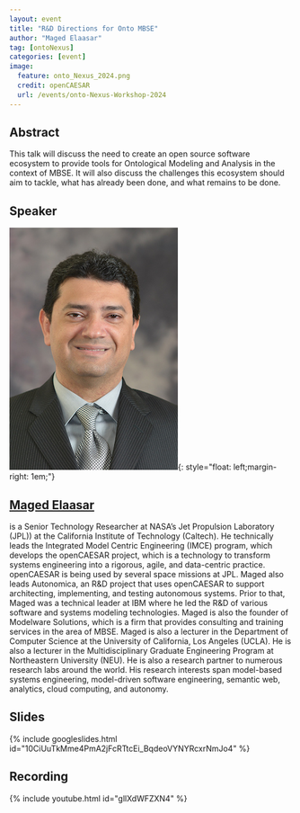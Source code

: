 ```yaml
---
layout: event
title: "R&D Directions for Onto MBSE"
author: "Maged Elaasar"
tag: [ontoNexus]
categories: [event]
image:
  feature: onto_Nexus_2024.png
  credit: openCAESAR
  url: /events/onto-Nexus-Workshop-2024
---
```


## Abstract

This talk will discuss the need to create an open source software ecosystem to provide tools for Ontological Modeling and Analysis in the context of MBSE. It will also discuss the challenges this ecosystem should aim to tackle, what has already been done, and what remains to be done.

## Speaker

![Maged Elaasar](img/Elaasar.jpeg){: style="float: left;margin-right: 1em;"}

<h2><a href="mailto:elaasar@jpl.nasa.gov">Maged Elaasar</a></h2> is a Senior Technology Researcher at NASA’s Jet Propulsion Laboratory (JPL)) at the California Institute of Technology (Caltech). He technically leads the Integrated Model Centric Engineering (IMCE) program, which develops the openCAESAR project, which is a technology to transform systems engineering into a rigorous, agile, and data-centric practice. openCAESAR is being used by several space missions at JPL. Maged also leads Autonomica, an R&D project that uses  openCAESAR to support architecting, implementing, and testing autonomous systems. Prior to that, Maged was a technical leader at IBM where he led the R&D of various software and systems modeling technologies. Maged is also the founder of Modelware Solutions, which is a firm that provides consulting and training services in the area of MBSE. Maged is also a lecturer in the Department of Computer Science at the University of California, Los Angeles (UCLA). He is also a lecturer in the Multidisciplinary Graduate Engineering Program at Northeastern University (NEU). He is also a research partner to numerous research labs around the world. His research interests span model-based systems engineering, model-driven software engineering, semantic web, analytics, cloud computing, and autonomy.

## Slides

{% include googleslides.html id="10CiUuTkMme4PmA2jFcRTtcEi_BqdeoVYNYRcxrNmJo4" %}

## Recording

{% include youtube.html id="gllXdWFZXN4" %}